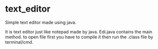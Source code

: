 # text_editor
Simple text editor made using java.

It is text editor just like notepad made by java.
Edi.java contains the main method. 
to open file first you have to compile it then run the .class file by terminal/cmd.

